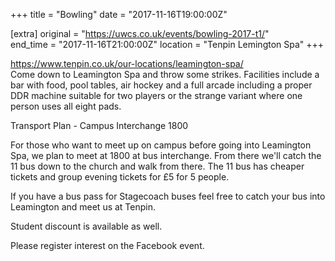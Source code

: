 +++
title = "Bowling"
date = "2017-11-16T19:00:00Z"

[extra]
original = "https://uwcs.co.uk/events/bowling-2017-t1/"    
end_time = "2017-11-16T21:00:00Z"
location = "Tenpin Lemington Spa"
+++

<https://www.tenpin.co.uk/our-locations/leamington-spa/>  
Come down to Leamington Spa and throw some strikes. Facilities include a bar with food, pool tables, air hockey and a full arcade including a proper DDR machine suitable for two players or the strange variant where one person uses all eight pads.  
  
Transport Plan - Campus Interchange 1800

For those who want to meet up on campus before going into Leamington Spa, we plan to meet at 1800 at bus interchange. From there we'll catch the 11 bus down to the church and walk from there. The 11 bus has cheaper tickets and group evening tickets for £5 for 5 people. 

If you have a bus pass for Stagecoach buses feel free to catch your bus into Leamington and meet us at Tenpin.  
  

Student discount is available as well.

Please register interest on the Facebook event.

